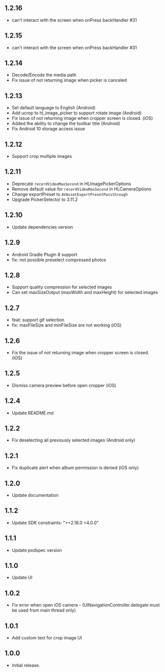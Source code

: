 ## 1.2.16

* can't interact with the screen when onPress backHandler #31

## 1.2.15

* can't interact with the screen when onPress backHandler #31

## 1.2.14

* Decode/Encode the media path
* Fix issue of not returning image when picker is canceled

## 1.2.13

* Set default language to English (Android)
* Add ucrop to hl_image_picker to support rotate image (Android)
* Fix issue of not returning image when cropper screen is closed. (iOS)
* Added the ability to change the toolbar title (Android)
* Fix Android 10 storage access issue

## 1.2.12

* Support crop multiple images

## 1.2.11

* Deprecate `recordVideoMaxSecond` in HLImagePickerOptions
* Remove default value for `recordVideoMaxSecond` in HLCameraOptions
* Change exportPreset to `AVAssetExportPresetPassthrough`
* Upgrade PickerSelector to 3.11.2

## 1.2.10

* Update dependencies version

## 1.2.9

* Android Gradle Plugin 8 support
* fix: not possible preselect compressed photos

## 1.2.8

* Support quality compression for selected images
* Can set maxSizeOutput (maxWidth and maxHeight) for selected images

## 1.2.7

- feat: support gif selection
- fix: maxFileSize and minFileSize are not working (iOS)

## 1.2.6

- Fix the issue of not returning image when cropper screen is closed. (iOS)

## 1.2.5

- Dismiss camera preview before open cropper (iOS)

## 1.2.4

- Update README.md

## 1.2.2

- Fix deselecting all previously selected images (Android only)

## 1.2.1

- Fix duplicate alert when album permission is denied (iOS only)

## 1.2.0

- Update documentation

## 1.1.2

- Update SDK constraints: ">=2.18.0 <4.0.0"

## 1.1.1

- Update podspec version

## 1.1.0

- Update UI

## 1.0.2

- Fix error when open iOS camera - (UINavigationController.delegate must be used from main thread only)

## 1.0.1

- Add custom text for crop image UI

## 1.0.0

- Initial release.
